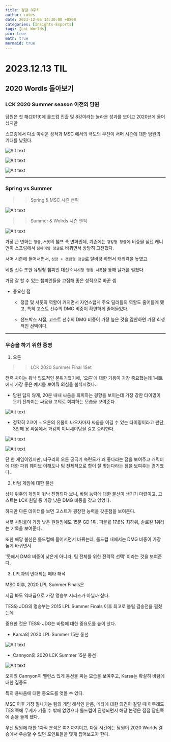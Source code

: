 ```yaml
---
title: 정글 8주차
author: cotes
date: 2023-12-05 14:30:00 +0800
categories: [Insights-Esports]
tags: [LoL Worlds]
pin: true
math: true
mermaid: true
---
```


# 2023.12.13 TIL

## 2020 Wordls 돌아보기

### LCK 2020 Summer season 이전의 담원

담원은 첫 해(2019)에 롤드컵 진출 및 8강이라는 놀라운 성과를 보이고 2020년에 들어섰지만

스프링에서 다소 아쉬운 성적과 MSC 에서의 극도의 부진이 서머 시즌에 대한 담원의 기대를 낮췄다.

![Alt text](https://raw.githubusercontent.com/kim5606/kim5606.github.io/main/_posts/20_담원1.png)

![Alt text](https://raw.githubusercontent.com/kim5606/kim5606.github.io/main/_posts/21_담원2.png)

![Alt text](https://raw.githubusercontent.com/kim5606/kim5606.github.io/main/_posts/22_담원3.png)

---

### Spring vs Summer

> > Spring & MSC 시즌 밴픽

![Alt text](https://raw.githubusercontent.com/kim5606/kim5606.github.io/main/_posts/image.png)

> > Summer & Wolrds 시즌 밴픽

![Alt text](https://raw.githubusercontent.com/kim5606/kim5606.github.io/main/_posts/image-1.png)

가장 큰 변화는 `정글`, `서폿`의 챔프 폭 변화인데,
기존에는 `갱킹형 정글`에 비중을 싣던 캐니언이
스프링에서 `팀파이팅 정글`로 바뀌면서 상당히 고전했다.

서머 시즌에 들어서면서, `성장 + 갱킹형 정글`로 탈바꿈 하면서 캐리력을 높였고

베릴 선수 또한 유틸형 챔피언 대신 `이니시형 탱킹 서폿`을 통해 날개를 펼쳤다.

가장 잘 할 수 있는 챔피언들을 고집해 좋은 성적으로 바꾼 셈

- 중요한 점

  - 정글 및 서폿의 역할이 커지면서 자연스럽게 주요 딜러들의 역할도 줄어들게 됐고, 특히 고스트 선수의 DMG 비중이 확연하게 줄어들었다.

  - 샌드박스 시절, 고스트 선수의 DMG 비중이 가장 높은 것을 감안하면 가장 희생적인 선택이다.

---

### 우승을 하기 위한 증명

1. 오른

> > LCK 2020 Summer Final 1Set

전력 차이는 워낙 압도적인 분위기였기에, '오른'에 대한 기용이 가장 중요했는데 1세트에서 가장 좋은 예시를 보여줘 의심을 불식시켰다.

- 담원 답지 않게, 20분 내내 싸움을 회피하는 경향을 보이는데 가장 강한 타이밍이 오기 전까지는 싸움을 고의로 회피하는 모습을 보여준다.

![Alt text](https://raw.githubusercontent.com/kim5606/kim5606.github.io/main/_posts/image-2.png)

- 정확히 2코어 + 오른의 유물이 나오자마자 싸움을 이길 수 있는 타이밍이라고 판단, 3번째 용 싸움에서 과감히 이니셰이팅을 걸고 승리한다.

![Alt text](https://raw.githubusercontent.com/kim5606/kim5606.github.io/main/_posts/image-3.png)

![Alt text](https://raw.githubusercontent.com/kim5606/kim5606.github.io/main/_posts/image-4.png)

단 한 게임이였지만, 너구리의 오른 궁극기 숙련도가 꽤 좋다라는 점을 보여주고 캐릭터에 대한
파워 웨이브 이해도나 팀 전체적으로 합이 잘 맞는다라는 점을 보여주는 경기였다.

2. 바텀 게임에 대한 불신

상체 위주의 게임이 워낙 진행되다 보니, 바텀 능력에 대한 불신이 생기기 마련이고, 고스트는 LCK 원딜 중 가장 낮은 DMG 비중을 갖고 있었다.

하지만 다른 데이터를 보면 고스트가 굉장한 능력을 갖춘점을 보여준다.

서폿 시팅률이 가장 낮은 원딜임에도 15분 GD 1위, 퍼블률 17.6% 최하위, 솔로킬 1위라는 기록을 보여준다.

또한 해당 불신은 롤드컵에 들어서면서 바뀌는데, 롤드컵 내에서는 DMG 비중이 가장 높게 바뀌면서

'못해서 DMG 비중이 낮은게 아니라, 팀 전체를 위한 전략적 선택' 이라는 것을 보여준다.

3. LPL과의 반대되는 메타 해석

MSC 이후, 2020 LPL Summer Finals은

지금 봐도 역대급으로 가장 명승부 시리즈가 아닐까 싶다.

TES와 JDG의 명승부는 2015 LPL Summer Finals 이후 최고로 불릴 결승전을 펼쳤는데

중요한 것은 TES와 JDG는 바텀에 대한 중요도를 높이 샀다.

- Karsa의 2020 LPL Summer 15분 동선

![Alt text](https://raw.githubusercontent.com/kim5606/kim5606.github.io/main/_posts/image-7.png)

- Cannyon의 2020 LCK Summer 15분 동선

![Alt text](https://raw.githubusercontent.com/kim5606/kim5606.github.io/main/_posts/image-8.png)

오히려 Cannyon이 밸런스 있게 동선을 짜는 모습을 보여주고, Karsa는 확실히 바텀에 대한 집중도

특히 용싸움에 대한 중요도를 엿볼 수 있다.

MSC 이후 가장 잘나가는 팀의 게임 해석인 만큼, 메타에 대한 의견이 갈릴 때 아무래도 TES 쪽에 무게가 기울 수 밖에 없었으나
롤드컵이 진행되면서 해당 논쟁은 점점 담원쪽에 손을 들게 됐다.

우선 담원에 대한 1차적 분석은 여기까지이고, 다음 시간에는 담원이 2020 Worlds 결승에서 우승할 수 있던 포인트들을 몇개 집어보고자 한다.
